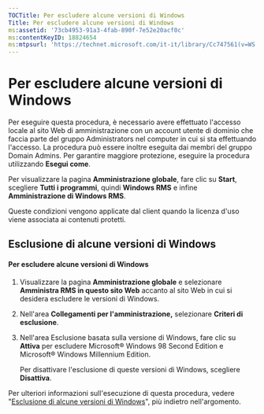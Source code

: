 ```yaml
---
TOCTitle: Per escludere alcune versioni di Windows
Title: Per escludere alcune versioni di Windows
ms:assetid: '73cb4953-91a3-4fab-890f-7e52e20acf0c'
ms:contentKeyID: 18824654
ms:mtpsurl: 'https://technet.microsoft.com/it-it/library/Cc747561(v=WS.10)'
---
```


Per escludere alcune versioni di Windows
========================================

Per eseguire questa procedura, è necessario avere effettuato l'accesso locale al sito Web di amministrazione con un account utente di dominio che faccia parte del gruppo Administrators nel computer in cui si sta effettuando l'accesso. La procedura può essere inoltre eseguita dai membri del gruppo Domain Admins. Per garantire maggiore protezione, eseguire la procedura utilizzando **Esegui come**.

Per visualizzare la pagina **Amministrazione globale**, fare clic su **Start**, scegliere **Tutti i programmi**, quindi **Windows RMS** e infine **Amministrazione di Windows RMS**.

Queste condizioni vengono applicate dal client quando la licenza d'uso viene associata ai contenuti protetti.

Esclusione di alcune versioni di Windows
----------------------------------------

#### Per escludere alcune versioni di Windows

1.  Visualizzare la pagina **Amministrazione globale** e selezionare **Amministra RMS in questo sito Web** accanto al sito Web in cui si desidera escludere le versioni di Windows.

2.  Nell'area **Collegamenti per l'amministrazione,** selezionare **Criteri di esclusione**.

3.  Nell'area Esclusione basata sulla versione di Windows, fare clic su **Attiva** per escludere Microsoft® Windows 98 Second Edition e Microsoft® Windows Millennium Edition.

    Per disattivare l'esclusione di queste versioni di Windows, scegliere **Disattiva**.

Per ulteriori informazioni sull'esecuzione di questa procedura, vedere "[Esclusione di alcune versioni di Windows](https://technet.microsoft.com/8b8a184d-ac0e-4a43-822c-d2fae2faf484)", più indietro nell'argomento.
